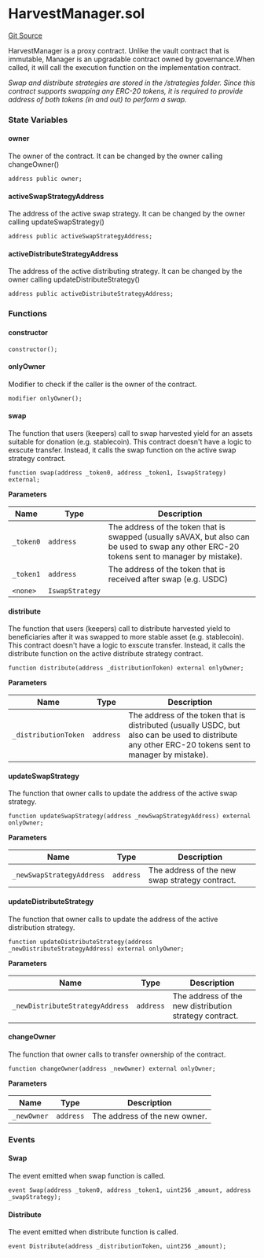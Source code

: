 # HarvestManager.sol

[Git Source](https://github.com/Stake-for-Ukraine/sfu-savax/blob/855c70d84d498aafbcd341621f3e2d0d874da8ba/src/HarvestManager.sol)

HarvestManager is a proxy contract. Unlike the vault contract that is immutable, Manager is an upgradable contract owned by governance.When called, it will call the execution function on the implementation contract.

_Swap and distribute strategies are stored in the /strategies folder. Since this contract supports swapping any ERC-20 tokens, it is required to provide address of both tokens (in and out) to perform a swap._

### State Variables

#### owner

The owner of the contract. It can be changed by the owner calling changeOwner()

```solidity
address public owner;
```

#### activeSwapStrategyAddress

The address of the active swap strategy. It can be changed by the owner calling updateSwapStrategy()

```solidity
address public activeSwapStrategyAddress;
```

#### activeDistributeStrategyAddress

The address of the active distributing strategy. It can be changed by the owner calling updateDistributeStrategy()

```solidity
address public activeDistributeStrategyAddress;
```

### Functions

#### constructor

```solidity
constructor();
```

#### onlyOwner

Modifier to check if the caller is the owner of the contract.

```solidity
modifier onlyOwner();
```

#### swap

The function that users (keepers) call to swap harvested yield for an assets suitable for donation (e.g. stablecoin). This contract doesn't have a logic to exscute transfer. Instead, it calls the swap function on the active swap strategy contract.

```solidity
function swap(address _token0, address _token1, IswapStrategy) external;
```

**Parameters**

| Name      | Type            | Description                                                                                                                                |
| --------- | --------------- | ------------------------------------------------------------------------------------------------------------------------------------------ |
| `_token0` | `address`       | The address of the token that is swapped (usually sAVAX, but also can be used to swap any other ERC-20 tokens sent to manager by mistake). |
| `_token1` | `address`       | The address of the token that is received after swap (e.g. USDC)                                                                           |
| `<none>`  | `IswapStrategy` |                                                                                                                                            |

#### distribute

The function that users (keepers) call to distribute harvested yield to beneficiaries after it was swapped to more stable asset (e.g. stablecoin). This contract doesn't have a logic to exscute transfer. Instead, it calls the distribute function on the active distribute strategy contract.

```solidity
function distribute(address _distributionToken) external onlyOwner;
```

**Parameters**

| Name                 | Type      | Description                                                                                                                                         |
| -------------------- | --------- | --------------------------------------------------------------------------------------------------------------------------------------------------- |
| `_distributionToken` | `address` | The address of the token that is distributed (usually USDC, but also can be used to distribute any other ERC-20 tokens sent to manager by mistake). |

#### updateSwapStrategy

The function that owner calls to update the address of the active swap strategy.

```solidity
function updateSwapStrategy(address _newSwapStrategyAddress) external onlyOwner;
```

**Parameters**

| Name                      | Type      | Description                                    |
| ------------------------- | --------- | ---------------------------------------------- |
| `_newSwapStrategyAddress` | `address` | The address of the new swap strategy contract. |

#### updateDistributeStrategy

The function that owner calls to update the address of the active distribution strategy.

```solidity
function updateDistributeStrategy(address _newDistributeStrategyAddress) external onlyOwner;
```

**Parameters**

| Name                            | Type      | Description                                            |
| ------------------------------- | --------- | ------------------------------------------------------ |
| `_newDistributeStrategyAddress` | `address` | The address of the new distribution strategy contract. |

#### changeOwner

The function that owner calls to transfer ownership of the contract.

```solidity
function changeOwner(address _newOwner) external onlyOwner;
```

**Parameters**

| Name        | Type      | Description                   |
| ----------- | --------- | ----------------------------- |
| `_newOwner` | `address` | The address of the new owner. |

### Events

#### Swap

The event emitted when swap function is called.

```solidity
event Swap(address _token0, address _token1, uint256 _amount, address _swapStrategy);
```

#### Distribute

The event emitted when distribute function is called.

```solidity
event Distribute(address _distributionToken, uint256 _amount);
```
